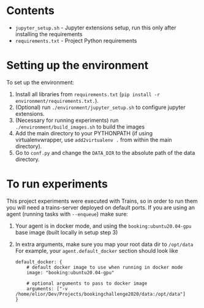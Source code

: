 # Contents

- `jupyter_setup.sh` - Jupyter extensions setup, run this only after installing the requirements
- `requirements.txt` - Project Python requirements

# Setting up the environment

To set up the environment:

 1. Install all libraries from `requirements.txt` (`pip install -r environment/requirements.txt.`).
 2. (Optional) run `./environment/jupyter_setup.sh` to configure jupyter extensions.
 3. (Necessary for running experiments) run `./environment/build_images.sh` to build the images     
 4. Add the main directory to your PYTHONPATH (if using virtualenvwrapper, use `add2virtualenv .` from within the main
    directory).
 5. Go to `conf.py` and change the `DATA_DIR` to the absolute path of the data directory.   

# To run experiments

This project experiments were executed with Trains, so in order to run them you will need a trains-server deployed 
on default ports.
If you are using an agent (running tasks with `--enqueue`) make sure:

 1. Your agent is in docker mode, and using the `booking:ubuntu20.04-gpu` base image (built locally in setup step 3)
 2. In extra arguments, make sure you map your root data dir to `/opt/data`
    For example, your `agent.default_docker` section should look like
    
    ```
    default_docker: {
        # default docker image to use when running in docker mode
        image: "booking:ubuntu20.04-gpu"

        # optional arguments to pass to docker image
        arguments: ["-v /home/elior/Dev/Projects/bookingchallenge2020/data:/opt/data"]
    }
    ```